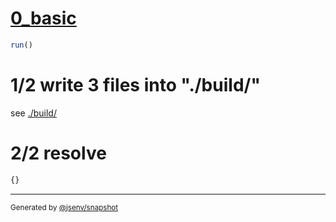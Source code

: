 # [0_basic](../../comments_removal.test.mjs#L19)

```js
run()
```

# 1/2 write 3 files into "./build/"

see [./build/](./build/)

# 2/2 resolve

```js
{}
```

---

<sub>
  Generated by <a href="https://github.com/jsenv/core/tree/main/packages/independent/snapshot">@jsenv/snapshot</a>
</sub>
